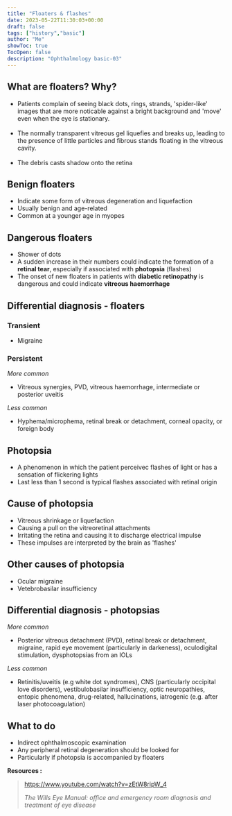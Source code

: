 ```yaml
---
title: "Floaters & flashes"
date: 2023-05-22T11:30:03+00:00
draft: false
tags: ["history","basic"]
author: "Me"
showToc: true
TocOpen: false
description: "Ophthalmology basic-03"
---
```


## What are floaters? Why?

- Patients complain of seeing black dots, rings, strands, 'spider-like' images that are more 
noticable against a bright background and 'move' even when the eye is stationary. 
<br><br>
- The normally transparent vitreous gel liquefies and breaks up, leading to the presence of little
particles and fibrous stands floating in the vitreous cavity. <br><br> 
- The debris casts shadow onto the retina  

## Benign floaters

- Indicate some form of vitreous degeneration and liquefaction
- Usually benign and age-related
- Common at a younger age in myopes

## Dangerous floaters

- Shower of dots
- A sudden increase in their numbers could indicate the formation of a **retinal tear**, especially 
if associated with **photopsia** (flashes)
- The onset of new floaters in patients with **diabetic retinopathy** is dangerous and could indicate **vitreous haemorrhage**

## Differential diagnosis - floaters

### Transient
- Migraine

### Persistent
*More common*
- Vitreous synergies, PVD, vitreous haemorrhage, intermediate or posterior uveitis

*Less common*
- Hyphema/microphema, retinal break or detachment, corneal opacity, or foreign body

## Photopsia

- A phenomenon in which the patient perceivec flashes of light or has a sensation of flickering lights
- Last less than 1 second is typical flashes associated with retinal origin 

## Cause of photopsia

- Vitreous shrinkage or liquefaction
- Causing a pull on the vitreoretinal attachments
- Irritating the retina and causing it to discharge electrical impulse 
- These impulses are interpreted by the brain as 'flashes'

## Other causes of photopsia

- Ocular migraine
- Vetebrobasilar insufficiency 

## Differential diagnosis - photopsias

*More common*
- Posterior vitreous detachment (PVD), retinal break or detachment, migraine, rapid eye movement (particularly in darkeness), oculodigital stimulation, dysphotopsias from an IOLs
 
*Less common*
- Retinitis/uveitis (e.g white dot syndromes), CNS (particularly occipital love disorders), vestibulobasilar insufficiency, optic neuropathies, entopic phenomena, drug-related, hallucinations, iatrogenic (e.g. after laser photocoagulation)

## What to do

- Indirect ophthalmoscopic examination
- Any peripheral retinal degeneration should be looked for
- Particularly if photopsia is accompanied by floaters 

**Resources :**

> https://www.youtube.com/watch?v=zEtW8ripW_4
>
> *The Wills Eye Manual: office and emergency room diagnosis and treatment of eye disease*


